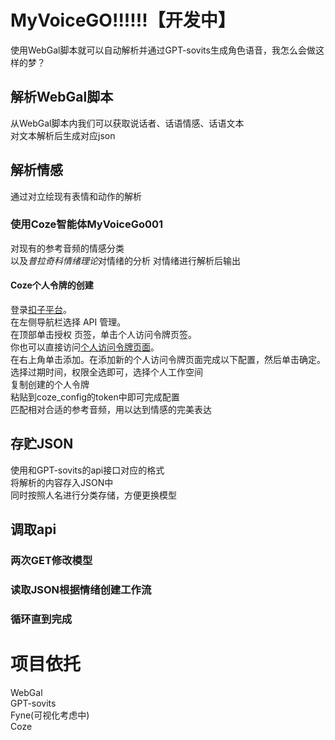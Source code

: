 # MyVoiceGO!!!!!!【开发中】
使用WebGal脚本就可以自动解析并通过GPT-sovits生成角色语音，我怎么会做这样的梦？

## 解析WebGal脚本
从WebGal脚本内我们可以获取说话者、话语情感、话语文本  
对文本解析后生成对应json

## 解析情感
通过对立绘现有表情和动作的解析
### 使用Coze智能体MyVoiceGo001
对现有的参考音频的情感分类  
以及*普拉奇科情绪理论*对情绪的分析 
对情绪进行解析后输出  
#### Coze个人令牌的创建  
登录[扣子平台](https://www.coze.cn/)。  
在左侧导航栏选择 API 管理。  
在顶部单击授权 页签，单击个人访问令牌页签。  
你也可以直接访问[个人访问令牌页面](https://www.coze.cn/open/oauth/pats)。  
在右上角单击添加。在添加新的个人访问令牌页面完成以下配置，然后单击确定。  
选择过期时间，权限全选即可，选择个人工作空间  
复制创建的个人令牌  
粘贴到coze_config的token中即可完成配置  
匹配相对合适的参考音频，用以达到情感的完美表达

## 存贮JSON
使用和GPT-sovits的api接口对应的格式  
将解析的内容存入JSON中  
同时按照人名进行分类存储，方便更换模型

## 调取api
### 两次GET修改模型
### 读取JSON根据情绪创建工作流
### 循环直到完成

# 项目依托
WebGal  
GPT-sovits  
Fyne(可视化考虑中)  
Coze